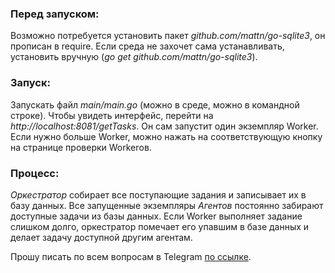 <h3>Перед запуском:</h3>
Возможно потребуется установить пакет <em>github.com/mattn/go-sqlite3</em>, он прописан в require.
Если среда не захочет сама устанавливать, установить вручную (<em>go get github.com/mattn/go-sqlite3</em>).

<h3>Запуск:</h3>
Запускать файл <em>main/main.go</em> (можно в среде, можно в командной строке).
Чтобы увидеть интерфейс, перейти на <em>http://localhost:8081/getTasks</em>.
Он сам запустит один экземпляр Worker. Если нужно больше Worker, можно нажать на соответствующую кнопку на странице проверки Workerов.

<h3>Процесс:</h3>
<em>Оркестратор</em> собирает все поступающие задания и записывает их в базу данных. Все запущенные экземпляры <em>Агентов</em> постоянно забирают доступные задачи из базы данных. Если Worker выполняет задание слишком долго, оркестратор помечает его упавшим в базе данных и делает задачу доступной другим агентам.

Прошу писать по всем вопросам в Telegram [по ссылке](t.me/FynjyBath).
